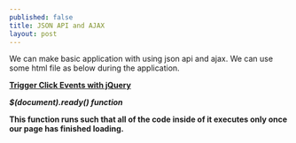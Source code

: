 ```yaml
---
published: false
title: JSON API and AJAX
layout: post
---
```

We can make basic application with using json api and ajax. We can use some html file as below during the application.


<b><u>Trigger Click Events with jQuery</u><b>

<b><i>$(document).ready() function</i></b>

This function runs such that all of the code inside of it executes only once our page has finished loading.